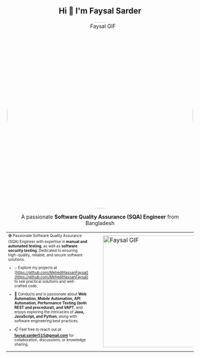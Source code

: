 <h2 align="center">Hi 👋 I'm Faysal Sarder</h2>

<p align="center">
  <img src="https://camo.githubusercontent.com/8307c250d04b4ab899ef9e8151c3f76b3c5b8af58a0210ac2ff8df8f15ccacf6/68747470733a2f2f692e70696e696d672e636f6d2f6f726967696e616c732f62392f34392f63382f62393439633836613537306466303761373434306162653339343035383334632e676966" 
       alt="Faysal GIF" 
       width="500" 
       height="500" 
       style="border-radius:50%;" />
</p>

<p align="center">
  A passionate <strong>Software Quality Assurance (SQA) Engineer</strong> from Bangladesh
</p>


<table>
  <tr>
    <td style="vertical-align: middle; padding-right: 20px; max-width: 400px; font-size:10px;">
      🟢 Passionate Software Quality Assurance (SQA) Engineer with expertise in <strong>manual and automated testing</strong>, as well as <strong>software security testing</strong>. Dedicated to ensuring high-quality, reliable, and secure software solutions.


- 💡 Explore my projects at [https://github.com/MehediHassanFaysal](https://github.com/MehediHassanFaysal) to see practical solutions and well-crafted code.  

- 💬 Conducts and is passionate about **Web Automation, Mobile Automation, API Automation, Performance Testing (both REST and procedural), and VAPT**, and enjoys exploring the intricacies of **Java, JavaScript, and Python**, along with software engineering best practices.

- 📫 Feel free to reach out at **faysal.sarder515@gmail.com** for collaboration, discussions, or knowledge sharing.



      
    </td>
    <td style="vertical-align: middle; padding-left: 20px;">
      <img src="https://i.pinimg.com/originals/79/9e/0d/799e0d7779f6ea6c3a89885ff60c55af.gif" alt="Faysal GIF" width="300" />
    </td>
  </tr>
</table>























<!--
**MehediHassanFaysal/.github** is a ✨ _special_ ✨ repository because its `profile/README.md` (this file) appears on your GitHub profile.


